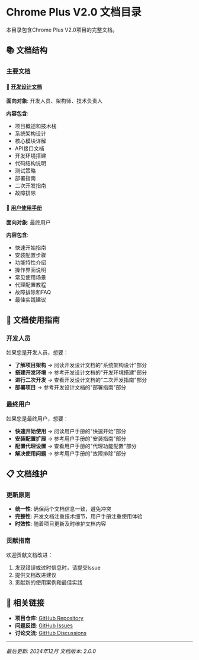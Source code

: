 # Chrome Plus V2.0 文档目录

本目录包含Chrome Plus V2.0项目的完整文档。

## 📚 文档结构

### 主要文档

#### 🔧 [开发设计文档](COMPREHENSIVE_TECHNICAL_DESIGN.md)
**面向对象**: 开发人员、架构师、技术负责人

**内容包含**:
- 项目概述和技术栈
- 系统架构设计
- 核心模块详解
- API接口文档
- 开发环境搭建
- 代码结构说明
- 测试策略
- 部署指南
- 二次开发指南
- 故障排除

#### 👥 [用户使用手册](USER_MANUAL.md)
**面向对象**: 最终用户

**内容包含**:
- 快速开始指南
- 安装配置步骤
- 功能特性介绍
- 操作界面说明
- 常见使用场景
- 代理配置教程
- 故障排除和FAQ
- 最佳实践建议

## 🎯 文档使用指南

### 开发人员
如果您是开发人员，想要：
- **了解项目架构** → 阅读开发设计文档的"系统架构设计"部分
- **搭建开发环境** → 参考开发设计文档的"开发环境搭建"部分
- **进行二次开发** → 查看开发设计文档的"二次开发指南"部分
- **部署项目** → 参考开发设计文档的"部署指南"部分

### 最终用户
如果您是最终用户，想要：
- **快速开始使用** → 阅读用户手册的"快速开始"部分
- **安装配置扩展** → 参考用户手册的"安装指南"部分
- **配置代理设置** → 查看用户手册的"代理功能配置"部分
- **解决使用问题** → 参考用户手册的"故障排除"部分

## 📋 文档维护

### 更新原则
- **统一性**: 确保两个文档信息一致，避免冲突
- **完整性**: 开发文档注重技术细节，用户手册注重使用体验
- **时效性**: 随着项目更新及时维护文档内容

### 贡献指南
欢迎贡献文档改进：
1. 发现错误或过时信息时，请提交Issue
2. 提供文档改进建议
3. 贡献新的使用案例和最佳实践

## 🔗 相关链接

- **项目仓库**: [GitHub Repository](https://github.com/ZooTi9er/chrome_plus_fast)
- **问题反馈**: [GitHub Issues](https://github.com/ZooTi9er/chrome_plus_fast/issues)
- **讨论交流**: [GitHub Discussions](https://github.com/ZooTi9er/chrome_plus_fast/discussions)

---

*最后更新: 2024年12月*
*文档版本: 2.0.0*
